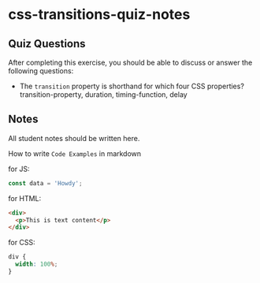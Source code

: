 # css-transitions-quiz-notes

## Quiz Questions

After completing this exercise, you should be able to discuss or answer the following questions:

- The `transition` property is shorthand for which four CSS properties?
  transition-property, duration, timing-function, delay

## Notes

All student notes should be written here.

How to write `Code Examples` in markdown

for JS:

```javascript
const data = 'Howdy';
```

for HTML:

```html
<div>
  <p>This is text content</p>
</div>
```

for CSS:

```css
div {
  width: 100%;
}
```
